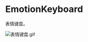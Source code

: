 # EmotionKeyboard
表情键盘。


![表情键盘.gif](http://upload-images.jianshu.io/upload_images/979175-291747d2415f59a3.gif?imageMogr2/auto-orient/strip%7CimageView2/2/w/1240)

